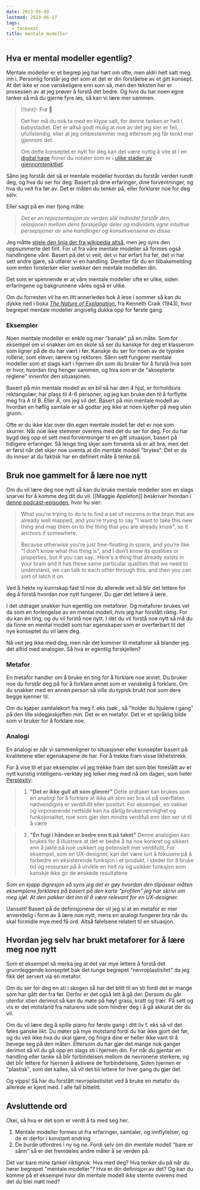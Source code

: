 ```yaml
---
date: 2023-05-08
lastmod: 2023-06-17
tags:
  - tankemat
title: mentale modeller
---
```


## Hva er mental modeller egentlig?

Mentale modeller er et begrep jeg har hørt om ofte, men aldri helt satt meg inn i. Personlig forstår jeg det som at det er din forståelse av et gitt konsept. At det ikke er noe vanskeligere enn som så, men den teksten her er prosessen av at jeg prøver å forstå det bedre. Og hvis du har noen egne tanker så må du gjerne fyre løs, så kan vi lære mer sammen.

> [!hint]- Frø  🌱
>
> Det her må du nok ta med en klype salt, for denne tanken er helt i babystadiet. Det er altså godt mulig at noe av det jeg sier er feil, ufullstendig, eller at jeg ombestemmer meg ettersom jeg får tenkt mer gjennom det.
> 
> Om dette konseptet er nytt for deg kan det være nyttig å vite at i en [digital hage](digitalt%20hagearbeid.md) finner du notater som er i [ulike stadier av gjennomtenkthet](stadier%20av%20gjennomtenkthet.md).

Sånn jeg forstår det så er mentale modeller hvordan du forstår verden rundt deg, og hva du ser for deg. Basert på dine erfaringer, dine forventninger, og hva du veit fra før av. Det er måten du tenker på, eller forklarer noe for deg selv. 

Eller sagt på en mer fjong måte:

> *Det er en representasjon av verden slik individet forstår den, relasjonen mellom dens forskjellige deler og individets egne intuitive persepsjoner av sine handlinger og konsekvensene av disse.*

Jeg måtte [stjele den linja der fra wikipedia altså](https://no.wikipedia.org/wiki/Mental_modell), men jeg syns den oppsummerte det fint. For ut fra våre mentale modeller så formes også handlingene våre. Basert på det vi veit, det vi har erfart fra før, det vi har sett andre gjøre, så utfører vi en handling. Deretter får du en tilbakemelding som enten forsterker eller svekker den mentale modellen din.

Det som er spennende er at våre mentale modeller ofte er ulike, siden erfaringene og bakgrunnene våres også er ulike.

Om du forresten vil ha en litt annerledes bok å lese i sommer så kan du dykke ned i boka _[The Nature of Explanation](https://www.amazon.com/Nature-Explanation-Kenneth-K-Craik/dp/0521094453)_, fra Kenneth Craik (1943), hvor begrepet mentale modeller angivelig dukka opp for første gang. 

### Eksempler

Noen mentale modeller er enkle og mer "banale" på en måte. Som for eksempel om vi snakker om en skole så ser du kanskje for deg et klasserom som ligner på de du har vært i før. Kanskje du ser for noen av de typiske rollene, som elever, lærere og rektoren. Sånn sett fungerer mentale modeller som et slags kart i hjernen din som du bruker for å forstå hva som er hvor, hvordan ting henger sammen, og hva som er de "aksepterte reglene" innenfor den situasjonen.

Basert på min mentale modell av en bil så har den 4 hjul, er forholdsvis rektangulær, har plass til 4-6 personer, og jeg kan bruke den til å forflytte meg fra A til B. Eller Å, om jeg vil det. Basert på min mentale modell av hvordan en høflig samtale er så godtar jeg ikke at noen kjefter på meg uten grunn.

Ofte er du ikke klar over din egen mentale modell før det er noe som skurrer. Når noe ikke stemmer overens med det du ser for deg. For du har bygd deg opp et sett med forventninger til en gitt situasjon, basert på tidligere erfaringer. Så lenge ting skjer som forventa så er alt bra, men det er først når det skjer noe uventa at din mentale modell "brytes". Det er da du innser at du faktisk har en definert måte å tenke på.

## Bruk noe gammelt for å lære noe nytt

Om du vil lære deg noe nytt så kan du bruke mentale modeller som en slags snarvei for å komme deg dit du vil. [[Maggie Appleton]] beskriver hvordan i [denne podcast-episoden](https://www.airr.io/episode/5eb76062af4daadfebd7d13c), hvor hu sier:

> What you're trying to do is to find a set of neurons in the brain that are already well mapped, and you're trying to say "I want to take this new thing and map them on to the thing that you are already know", so it anchors it somewhere.
> 
> Because otherwise you're just free-floating in space, and you're like "I don't know what this thing is", and I don't know its qualities or properties, but if you can say.. Here's a thing that already exists in your brain and it has these same particular qualities that we need to understand, we can talk to each other through this, and then you can sort of latch it on.

Ved å hekte ny kunnskap fast til noe du allerede veit så blir det lettere for deg å forstå hvordan noe nytt fungerer. Du gjør det lettere å lære.

I det utdraget snakker hun egentlig om metaforer. Og metaforer brukes vel da som en forlengelse av en mental modell, hvis jeg har forstått riktig. For du kan én ting, og du vil forstå noe nytt. I det du vil forstå noe nytt så må du da finne en mental modell som har egenskaper som er overførbart til det nye konseptet du vil lære deg.

Nå veit jeg ikke med deg, men når det kommer til metaforer så blander jeg det alltid med analogier. Så hva er egentlig forskjellen?

### Metafor

En metafor handler om å bruke én ting for å forklare noe annet. Du bruker noe du forstår deg på for å forklare annet som er vanskelig å forklare. Om du snakker med en annen person så ville du typisk brukt noe som dere begge kjenner til.

Om du kjøper samtalekort fra meg f. eks (søk , så "holder du hjulene i gang" på den lille sidegjeskjeften min. Det er en metafor. Det er et språklig bilde som vi bruker for å forklare noe. 

### Analogi

En analogi er når vi sammenligner to situasjoner eller konsepter basert på kvalitetene eller egenskapene de har. For å trekke fram visse likhetstrekk.

For å vise til et par eksempler vil jeg trekke fram det som blei foreslått av et nytt kunstig intelligens-verktøy jeg leiker meg med nå om dagen, som heter [Perplexity](https://www.perplexity.ai/):

> 1. **"Det er ikke gull alt som glimrer"**
> Dette ordtaket kan brukes som en analogi for å forklare at ikke alt som ser bra ut på overflaten nødvendigvis er verdifullt eller positivt. For eksempel, en vakker og imponerende nettside kan ha dårlig brukervennlighet og funksjonalitet, noe som gjør den mindre verdifull enn den ser ut til å være

> 2. **"Én fugl i hånden er bedre enn ti på taket"**
> Denne analogien kan brukes for å illustrere at det er bedre å ha noe konkret og sikkert enn å jakte på noe usikkert og potensielt mer verdifullt. For eksempel, som en UX-designer, kan det være lurt å fokusere på å forbedre en eksisterende funksjon i et produkt, i stedet for å bruke tid og ressurser på å utvikle en helt ny og usikker funksjon som kanskje ikke gir de ønskede resultatene

*Som en kjapp digresjon så syns jeg det er gøy hvordan den tilpasser måten eksemplene forklares på basert på den korte "profilen" jeg har skrivi om meg sjøl. At den pakker det inn til å være relevant for en UX-designer.*

Uansett! Basert på de definisjonene der vil jeg si at en metafor er mer anvendelig i form av å lære noe nytt, mens en analogi fungerer bra når du skal formidle mye med få ord. Altså følelsene relatert til en situasjon.

## Hvordan jeg selv har brukt metaforer for å lære meg noe nytt

Som et eksempel så merka jeg at det var mye lettere å forstå det grunnleggende konseptet bak det tunge begrepet "nevroplastisitet" da jeg fikk det servert via en metafor. 

Om du ser for deg en sti i skogen så har det blitt til en sti fordi det er mange som har gått der fra før. Derfor er det også lett å gå der. Dersom du går utenfor stien derimot så kan du møte på høyt grass, kratt og trær. På sett og vis er det motstand fra naturens side som hindrer deg i å gå akkurat der du vil.

Om du vil lære deg å spille piano for første gang i ditt liv f. eks så vil det føles ganske likt. Du møter på mye motstand fordi du har ikke gjort det før, og du veit ikke hva du skal gjøre, og fingra dine er heller ikke vant til å bevege seg på den måten. Ettersom du har gjør det mange nok ganger derimot så vil du gå opp en slags sti i hjernen din. For når du gjentar en handling eller tanke så blir forbindelsen mellom de nevronene sterkere, og det blir lettere for hjernen å aktivere de forbindelsene. Siden hjernen er "plastisk", som det kalles, så vil det bli lettere for hver gang du gjør det.

Og vipps! Så har du forstått nevroplastisitet ved å bruke en metafor du allerede er kjent med. I alle fall bittelitt.

## Avsluttende ord

Okei, så hva er det som er verdt å ta med seg her.
1. Mentale modeller formes ut fra erfaringer, samtaler, og innflytelser, og de er derfor i konstant endring
2. De burde utfordres i ny og ne. Fordi selv om din mentale modell "bare er sånn" så er det fremdeles andre måter å se verden på. 

Det var bare mine tanker riktignok. Hva med deg? Hva tenker du på når du hører begrepet "mentale modeller"? Hva er din definisjon av det? Og kan du komme på et eksempel hvor din mentale modell ikke stemte overens med det du blei møtt med?
